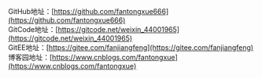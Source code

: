 GitHub地址：[https://github.com/fantongxue666](https://github.com/fantongxue666)<br/>
GitCode地址：[https://gitcode.net/weixin_44001965](https://gitcode.net/weixin_44001965)<br/>
GitEE地址：[https://gitee.com/fanjiangfeng](https://gitee.com/fanjiangfeng)<br/>
博客园地址：[https://www.cnblogs.com/fantongxue](https://www.cnblogs.com/fantongxue)<br/>